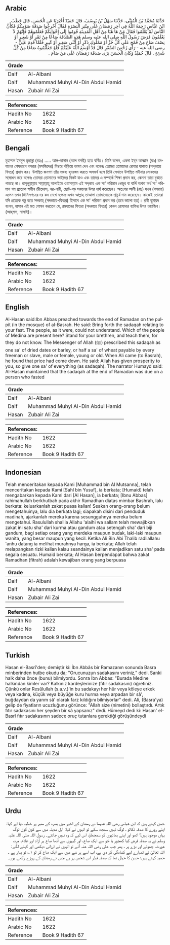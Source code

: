 ## Arabic


<div dir="rtl" lang="ar" style={{fontSize:'larger',backgroundColor:'#f8f9fa',padding:20}}>
حَدَّثَنَا مُحَمَّدُ بْنُ الْمُثَنَّى، حَدَّثَنَا سَهْلُ بْنُ يُوسُفَ، قَالَ حُمَيْدٌ أَخْبَرَنَا عَنِ الْحَسَنِ، قَالَ خَطَبَ ابْنُ عَبَّاسٍ رَحِمَهُ اللَّهُ فِي آخِرِ رَمَضَانَ عَلَى مِنْبَرِ الْبَصْرَةِ فَقَالَ أَخْرِجُوا صَدَقَةَ صَوْمِكُمْ فَكَأَنَّ النَّاسَ لَمْ يَعْلَمُوا فَقَالَ مَنْ هَا هُنَا مِنْ أَهْلِ الْمَدِينَةِ قُومُوا إِلَى إِخْوَانِكُمْ فَعَلِّمُوهُمْ فَإِنَّهُمْ لاَ يَعْلَمُونَ فَرَضَ رَسُولُ اللَّهِ صلى الله عليه وسلم هَذِهِ الصَّدَقَةَ صَاعًا مِنْ تَمْرٍ أَوْ شَعِيرٍ أَوْ نِصْفَ صَاعٍ مِنْ قَمْحٍ عَلَى كُلِّ حُرٍّ أَوْ مَمْلُوكٍ ذَكَرٍ أَوْ أُنْثَى صَغِيرٍ أَوْ كَبِيرٍ فَلَمَّا قَدِمَ عَلِيٌّ - رضى الله عنه - رَأَى رُخْصَ السِّعْرِ قَالَ قَدْ أَوْسَعَ اللَّهُ عَلَيْكُمْ فَلَوْ جَعَلْتُمُوهُ صَاعًا مِنْ كُلِّ شَىْءٍ ‏.‏ قَالَ حُمَيْدٌ وَكَانَ الْحَسَنُ يَرَى صَدَقَةَ رَمَضَانَ عَلَى مَنْ صَامَ ‏.‏
</div>
<div style={{backgroundColor:'#f8f9fa',padding:20, marginBottom: 10}}><table> <thead> <tr> <th>Grade</th> <th></th> </tr> </thead> <tbody> <tr><td>Daif</td><td>Al-Albani</td></tr><tr><td>Daif</td><td>Muhammad Muhyi Al-Din Abdul Hamid</td></tr><tr><td>Hasan</td><td>Zubair Ali Zai</td></tr></tbody></table><table> <thead> <tr> <th>References:</th> <th></th> </tr> </thead> <tbody><tr><td>Hadith No</td><td>1622</td></tr><tr><td>Arabic No</td><td>1622</td></tr><tr><td>Reference</td><td>Book 9 Hadith 67</td></tr></tbody></table></div>

## Bengali


<div dir="ltr" lang="bn" style={{fontSize:'larger',backgroundColor:'#f8f9fa',padding:20}}>
মুহাম্মদ ইবনুল মুছান্না (রহঃ) ..... আল-হাসান (আল বসরী) হতে বর্ণিত। তিনি বলেন, একদা ইব্‌ন আব্বাস (রাঃ) রমযানের শেষভাগে বসরার (মসজিদের) মিম্বরে দাঁড়িয়ে ভাষণ দেন এবং বলেনঃ তোমরা তোমাদের রোযার যাকাত (সদ্‌কায়ে ফিতর) প্রদান কর। উপস্থিত জনগণ তাঁর বক্তব্য হৃদয়ঙ্গম করতে অসমর্থ হলে তিনি সেখানে উপস্থিত মদীনার লোকদের সম্বোধন করে বলেনঃ তোমরা তোমাদের ভাইদের নিকট যাও এবং তাদের এ সম্পর্কে শিক্ষা প্রদান কর, কেননা তারা বুঝতে পারছে না। রাসুলুল্লাল্লাহ সাল্লাল্লাহু আলাইহে ওয়াসাল্লাম এই সদ্‌কাহ এক সা' পরিমান খেজুর বা বার্লি অথবা অর্ধ সা' পরিমান গম প্রত্যেক স্বাধীন ক্রীতদাস, নর-নারী, ছোট-বড় সকলের উপর ধার্য করেছেন। অতঃপর আলী (রাঃ) যখন (বসরায়) এলেন তখন জিনিসপত্রের দর কম দেখে বলেনঃ এখন আল্লাহ্‌ তাআলা তোমাদেরকে প্রাচুর্য দান করেছেন। কাজেই তোমরা যদি প্রত্যেক বস্তু হতে সদকাহ্‌ (সদকায়ে-ফিতর) হিসাবে এক সা' পরিমাণ প্রদান কর (তবে ভালো হত)। রাবী হুমায়দ বলেন, হাসান এই মত পোষন করতেন যে, রমযানের ফিতরা (সদকায়ে ফিতর) কেবল রোযাদার ব্যক্তির উপর ওয়াজিব। (আহ্‌মাদ, নাসাই)।
</div>
<div style={{backgroundColor:'#f8f9fa',padding:20, marginBottom: 10}}><table> <thead> <tr> <th>Grade</th> <th></th> </tr> </thead> <tbody> <tr><td>Daif</td><td>Al-Albani</td></tr><tr><td>Daif</td><td>Muhammad Muhyi Al-Din Abdul Hamid</td></tr><tr><td>Hasan</td><td>Zubair Ali Zai</td></tr></tbody></table><table> <thead> <tr> <th>References:</th> <th></th> </tr> </thead> <tbody><tr><td>Hadith No</td><td>1622</td></tr><tr><td>Arabic No</td><td>1622</td></tr><tr><td>Reference</td><td>Book 9 Hadith 67</td></tr></tbody></table></div>

## English


<div dir="ltr" lang="en" style={{fontSize:'larger',backgroundColor:'#f8f9fa',padding:20}}>
Al-Hasan said:Ibn Abbas preached towards the end of Ramadan on the pulpit (in the mosque) of al-Basrah. He said: Bring forth the sadaqah relating to your fast. The people, as it were, could not understand. Which of the people of Medina are present here? Stand for your brethren, and teach them, for they do not know. The Messenger of Allah (ﷺ) prescribed this sadaqah as one sa' of dried dates or barley, or half a sa' of wheat payable by every freeman or slave, male or female, young or old. When Ali came (to Basrah), he found that price had come down. He said: Allah has given prosperity to you, so give one sa' of everything (as sadaqah). The narrator Humayd said: Al-Hasan maintained that the sadaqah at the end of Ramadan was due on a person who fasted
</div>
<div style={{backgroundColor:'#f8f9fa',padding:20, marginBottom: 10}}><table> <thead> <tr> <th>Grade</th> <th></th> </tr> </thead> <tbody> <tr><td>Daif</td><td>Al-Albani</td></tr><tr><td>Daif</td><td>Muhammad Muhyi Al-Din Abdul Hamid</td></tr><tr><td>Hasan</td><td>Zubair Ali Zai</td></tr></tbody></table><table> <thead> <tr> <th>References:</th> <th></th> </tr> </thead> <tbody><tr><td>Hadith No</td><td>1622</td></tr><tr><td>Arabic No</td><td>1622</td></tr><tr><td>Reference</td><td>Book 9 Hadith 67</td></tr></tbody></table></div>

## Indonesian


<div dir="ltr" lang="id" style={{fontSize:'larger',backgroundColor:'#f8f9fa',padding:20}}>
Telah menceritakan kepada Kami [Muhammad bin Al Mutsanna], telah menceritakan kepada Kami [Sahl bin Yusuf], ia berkata; [Humaid] telah mengabarkan kepada Kami dari [Al Hasan], ia berkata; [Ibnu Abbas] rahimahullah berkhutbah pada akhir Ramadhan diatas mimbar Bashrah, lalu berkata: keluarkanlah zakat puasa kalian! Seakan orang-orang belum mengetahuinya, lalu dia berkata lagi; siapakah disini dari penduduk madinah, ajarkanlah mereka karena sesungguhnya mereka belum mengetahui. Rasulullah shallla Allahu 'alaihi wa sallam telah mewajibkan zakat ini satu sha' dari kurma atau gandum atau setengah sha' dari biji gandum, bagi setiap orang yang merdeka maupun budak, laki-laki maupun wanita, yang besar maupun yang kecil. Ketika Ali Bin Abi Thalib radliallahu 'anhu datang ia melihat murahnya harga, ia berkata; Allah telah melapangkan rizki kalian kalau seandainya kalian menjadikan satu sha' pada segala sesuatu. Humaid berkata; Al Hasan berpendapat bahwa zakat Ramadhan (fitrah) adalah kewajiban orang yang berpuasa
</div>
<div style={{backgroundColor:'#f8f9fa',padding:20, marginBottom: 10}}><table> <thead> <tr> <th>Grade</th> <th></th> </tr> </thead> <tbody> <tr><td>Daif</td><td>Al-Albani</td></tr><tr><td>Daif</td><td>Muhammad Muhyi Al-Din Abdul Hamid</td></tr><tr><td>Hasan</td><td>Zubair Ali Zai</td></tr></tbody></table><table> <thead> <tr> <th>References:</th> <th></th> </tr> </thead> <tbody><tr><td>Hadith No</td><td>1622</td></tr><tr><td>Arabic No</td><td>1622</td></tr><tr><td>Reference</td><td>Book 9 Hadith 67</td></tr></tbody></table></div>

## Turkish


<div dir="ltr" lang="tr" style={{fontSize:'larger',backgroundColor:'#f8f9fa',padding:20}}>
Hasan el-Basrî'den; demiştir ki: İbn Abbâs bir Ramazanın sonunda Basra minberinden hutbe okudu da; "Orucunuzun sadakasını veriniz," dedi. Sanki halk daha önce (bunu) bilmiyordu. Sonra İbn Abbas: "Burada Medine halkından kimler var? Kalkınız kardeşlerinize (fıtır sadakasını) öğretiniz. Çünkü onlar Resûlullah (s.a.v.)'in bu sadakayı her hür veya köleye erkek veya kadına, küçük veya büyüğe kuru hurma veya arpadan bir sâ', buğdaydan da yarım sâ' olarak farz kıldığını bilmiyorlar" dedi. Ali, (Basra'ya) gelip de fiyatların ucuzluğunu görünce: "Allah size (nimetini) bollaştırdı. Artık fıtır sadakasını her şeyden bir sâ yapsanız" dedi. Hümeyd dedi ki: Hasan' el-Basrî fıtır sadakasının sadece oruç tutanlara gerektiği görüşündeydi
</div>
<div style={{backgroundColor:'#f8f9fa',padding:20, marginBottom: 10}}><table> <thead> <tr> <th>Grade</th> <th></th> </tr> </thead> <tbody> <tr><td>Daif</td><td>Al-Albani</td></tr><tr><td>Daif</td><td>Muhammad Muhyi Al-Din Abdul Hamid</td></tr><tr><td>Hasan</td><td>Zubair Ali Zai</td></tr></tbody></table><table> <thead> <tr> <th>References:</th> <th></th> </tr> </thead> <tbody><tr><td>Hadith No</td><td>1622</td></tr><tr><td>Arabic No</td><td>1622</td></tr><tr><td>Reference</td><td>Book 9 Hadith 67</td></tr></tbody></table></div>

## Urdu


<div dir="rtl" lang="ur" style={{fontSize:'larger',backgroundColor:'#f8f9fa',padding:20}}>
حسن کہتے ہیں کہ ابن عباس رضی اللہ عنہما نے رمضان کے اخیر میں بصرہ کے منبر پر خطبہ دیا اور کہا: اپنے روزے کا صدقہ نکالو ، لوگ نہیں سمجھ سکے تو انہوں نے کہا: اہل مدینہ میں سے کون کون لوگ یہاں موجود ہیں؟ اٹھو اور اپنے بھائیوں کو سمجھاؤ، اس لیے کہ وہ نہیں جانتے۔ رسول اللہ صلی اللہ علیہ وسلم نے یہ صدقہ فرض کیا کھجور یا جَو سے ایک صاع، اور گیہوں سے آدھا صاع ہر آزاد اور غلام، مرد، عورت، چھوٹے اور بڑے پر ، پھر جب علی رضی اللہ عنہ آئے تو انہوں نے ارزانی دیکھی اور کہنے لگے: اللہ تعالیٰ نے تمہارے لیے کشادگی کر دی ہے، اب اسے ہر شے میں سے ایک صاع کر لو ۱؎ تو بہتر ہے ۔ حمید کہتے ہیں: حسن کا خیال تھا کہ صدقہ فطر اس شخص پر ہے جس نے رمضان کے روزے رکھے ہوں۔
</div>
<div style={{backgroundColor:'#f8f9fa',padding:20, marginBottom: 10}}><table> <thead> <tr> <th>Grade</th> <th></th> </tr> </thead> <tbody> <tr><td>Daif</td><td>Al-Albani</td></tr><tr><td>Daif</td><td>Muhammad Muhyi Al-Din Abdul Hamid</td></tr><tr><td>Hasan</td><td>Zubair Ali Zai</td></tr></tbody></table><table> <thead> <tr> <th>References:</th> <th></th> </tr> </thead> <tbody><tr><td>Hadith No</td><td>1622</td></tr><tr><td>Arabic No</td><td>1622</td></tr><tr><td>Reference</td><td>Book 9 Hadith 67</td></tr></tbody></table></div>